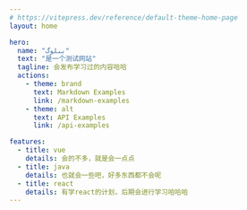 ```yaml
---
# https://vitepress.dev/reference/default-theme-home-page
layout: home

hero:
  name: "بىلوگ"
  text: "是一个测试网站"
  tagline: 会发布学习过的内容哈哈
  actions:
    - theme: brand
      text: Markdown Examples
      link: /markdown-examples
    - theme: alt
      text: API Examples
      link: /api-examples

features:
  - title: vue
    details: 会的不多，就是会一点点
  - title: java
    details: 也就会一些吧，好多东西都不会呢
  - title: react
    details: 有学react的计划，后期会进行学习哈哈哈
---
```



